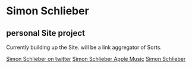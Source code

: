 # Simon Schlieber
## personal Site project
Currently building up the Site. will be a link aggregator of Sorts. 

[Simon Schlieber on twitter](https://www.twitter.com/schlieber)
[Simon Schlieber Apple Music](https://music.apple.com/profile/schlieber)
[Simon Schlieber](https://schlieber.net)